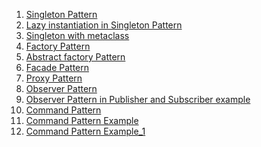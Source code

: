 
1. <a href='https://github.com/rajan2275/Python-Design-Patterns/blob/master/singleton.py'>Singleton Pattern</a> <br>
2. <a href='https://github.com/rajan2275/Python-Design-Patterns/blob/master/lazy_instantiation_singleton.py'>Lazy instantiation in Singleton Pattern</a> <br>
3. <a href='https://github.com/rajan2275/Python-Design-Patterns/blob/master/singleton_with_metaclass.py'>Singleton with metaclass</a> <br>
4. <a href='https://github.com/rajan2275/Python-Design-Patterns/blob/master/factory.py'>Factory Pattern</a> <br>
5. <a href='https://github.com/rajan2275/Python-Design-Patterns/blob/master/abstract_factory.py'>Abstract factory Pattern</a> <br>
6. <a href='https://github.com/rajan2275/Python-Design-Patterns/blob/master/facade.py'>Facade Pattern</a> <br>
7. <a href='https://github.com/rajan2275/Python-Design-Patterns/blob/master/proxy.py'>Proxy Pattern</a> <br>
8. <a href='https://github.com/rajan2275/Python-Design-Patterns/blob/master/observer.py'>Observer Pattern</a> <br>
9. <a href='https://github.com/rajan2275/Python-Design-Patterns/blob/master/observer_example.py'>Observer Pattern in Publisher and Subscriber example</a> <br>
10. <a href='https://github.com/rajan2275/Python-Design-Patterns/blob/master/command.py'>Command Pattern</a> <br>
11. <a href='https://github.com/rajan2275/Python-Design-Patterns/blob/master/command_example.py'>Command Pattern Example</a> <br>
12. <a href='https://github.com/rajan2275/Python-Design-Patterns/blob/master/command_example_1.py'>Command Pattern Example_1</a> <br>